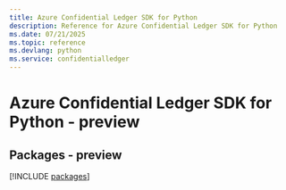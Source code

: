 ```yaml
---
title: Azure Confidential Ledger SDK for Python
description: Reference for Azure Confidential Ledger SDK for Python
ms.date: 07/21/2025
ms.topic: reference
ms.devlang: python
ms.service: confidentialledger
---
```

# Azure Confidential Ledger SDK for Python - preview
## Packages - preview
[!INCLUDE [packages](confidential-ledger-index.md)]